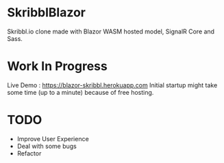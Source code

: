 # SkribblBlazor
Skribbl.io clone made with Blazor WASM hosted model, SignalR Core and Sass.
# Work In Progress
Live Demo : https://blazor-skribbl.herokuapp.com
Initial startup might take some time (up to a minute) because of free hosting.
# TODO
- Improve User Experience
- Deal with some bugs
- Refactor 
